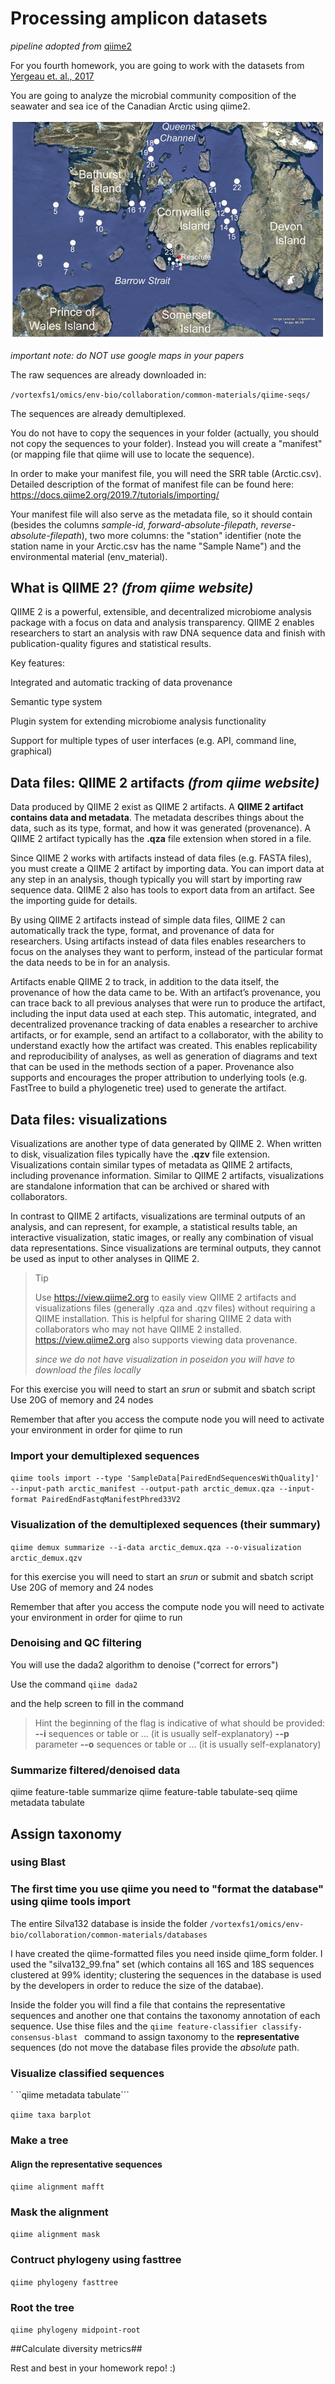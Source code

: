 # Processing amplicon datasets
*pipeline adopted from*  [qiime2][1]

For you fourth homework, you are going to work with the datasets from [Yergeau et. al., 2017][3]

You are going to analyze the microbial community composition of the seawater and sea ice of the Canadian Arctic using qiime2.

![Alt text](./map.png)

*important note: do NOT use google maps in your papers*


The raw sequences are already downloaded in:

```/vortexfs1/omics/env-bio/collaboration/common-materials/qiime-seqs/```

The sequences are already demultiplexed.

You do not have to copy the sequences in your folder (actually, you should not copy the sequences to your folder). Instead you will create a "manifest" (or mapping file that qiime will use to locate the sequence).

In order to make your manifest file, you will need the SRR table (Arctic.csv). Detailed description of the format of manifest file can be found here: https://docs.qiime2.org/2019.7/tutorials/importing/

Your manifest file will also serve as the metadata file, so it should contain (besides the columns *sample-id*, *forward-absolute-filepath*, *reverse-absolute-filepath*), two more columns: the "station" identifier (note the station name in your Arctic.csv has the name "Sample Name") and the environmental material (env_material). 


## What is QIIME 2? *(from qiime website)*
QIIME 2 is a powerful, extensible, and decentralized microbiome analysis package with a focus on data and analysis transparency. QIIME 2 enables researchers to start an analysis with raw DNA sequence data and finish with publication-quality figures and statistical results.

Key features:

Integrated and automatic tracking of data provenance

Semantic type system

Plugin system for extending microbiome analysis functionality

Support for multiple types of user interfaces (e.g. API, command line, graphical)

## Data files: QIIME 2 artifacts *(from qiime website)*
Data produced by QIIME 2 exist as QIIME 2 artifacts. A **QIIME 2 artifact contains data and metadata**. The metadata describes things about the data, such as its type, format, and how it was generated (provenance). A QIIME 2 artifact typically has the **.qza** file extension when stored in a file.

Since QIIME 2 works with artifacts instead of data files (e.g. FASTA files), you must create a QIIME 2 artifact by importing data. You can import data at any step in an analysis, though typically you will start by importing raw sequence data. QIIME 2 also has tools to export data from an artifact. See the importing guide for details.

By using QIIME 2 artifacts instead of simple data files, QIIME 2 can automatically track the type, format, and provenance of data for researchers. Using artifacts instead of data files enables researchers to focus on the analyses they want to perform, instead of the particular format the data needs to be in for an analysis.

Artifacts enable QIIME 2 to track, in addition to the data itself, the provenance of how the data came to be. With an artifact’s provenance, you can trace back to all previous analyses that were run to produce the artifact, including the input data used at each step. This automatic, integrated, and decentralized provenance tracking of data enables a researcher to archive artifacts, or for example, send an artifact to a collaborator, with the ability to understand exactly how the artifact was created. This enables replicability and reproducibility of analyses, as well as generation of diagrams and text that can be used in the methods section of a paper. Provenance also supports and encourages the proper attribution to underlying tools (e.g. FastTree to build a phylogenetic tree) used to generate the artifact.

## Data files: visualizations
Visualizations are another type of data generated by QIIME 2. When written to disk, visualization files typically have the **.qzv** file extension. Visualizations contain similar types of metadata as QIIME 2 artifacts, including provenance information. Similar to QIIME 2 artifacts, visualizations are standalone information that can be archived or shared with collaborators.

In contrast to QIIME 2 artifacts, visualizations are terminal outputs of an analysis, and can represent, for example, a statistical results table, an interactive visualization, static images, or really any combination of visual data representations. Since visualizations are terminal outputs, they cannot be used as input to other analyses in QIIME 2.

> Tip
>
> Use https://view.qiime2.org to easily view QIIME 2 artifacts and visualizations files (generally .qza and .qzv files) without requiring a QIIME installation. This is helpful for sharing QIIME 2 data with collaborators who may not have QIIME 2 installed. https://view.qiime2.org also supports viewing data provenance.
>
> *since we do not have visualization in poseidon you will have to download the files locally*


For this exercise you will need to start an *srun* or submit and sbatch script
Use 20G of memory and 24 nodes

Remember that after you access the compute node you will need to activate your environment in order for qiime to run

### Import your demultiplexed sequences
```qiime tools import --type 'SampleData[PairedEndSequencesWithQuality]' --input-path arctic_manifest --output-path arctic_demux.qza --input-format PairedEndFastqManifestPhred33V2```

### Visualization of the demultiplexed sequences (their summary)
```qiime demux summarize --i-data arctic_demux.qza --o-visualization arctic_demux.qzv```

for this exercise you will need to start an *srun* or submit and sbatch script
Use 20G of memory and 24 nodes

Remember that after you access the compute node you will need to activate your environment in order for qiime to run

### Denoising and QC filtering
You will use the dada2 algorithm to denoise ("correct for errors")
 
Use the command ```qiime dada2```

and the help screen to fill in the command

> Hint the beginning of the flag is indicative of what should be provided:
>  **--i** sequences or table or ... (it is usually self-explanatory)
>  **--p** parameter
>  **--o** sequences or table or ... (it is usually self-explanatory)

 
### Summarize filtered/denoised data 

qiime feature-table summarize 
qiime feature-table tabulate-seq
qiime metadata tabulate

## Assign taxonomy
### using Blast

### The first time you use qiime you need to "format the database" using qiime tools import
The entire Silva132 database is inside the folder ```/vortexfs1/omics/env-bio/collaboration/common-materials/databases```

I have created the qiime-formatted files you need inside qiime_form folder. I used the "silva132_99.fna" set (which contains all 16S and 18S sequences clustered at 99% identity; clustering the sequences in the database is used by the developers in order to reduce the size of the databae).

Inside the folder you will find a file that contains the representative sequences and another one that contains the taxonomy annotation of each sequence. Use thise files and the ```qiime feature-classifier classify-consensus-blast ``` command to assign taxonomy to the **representative** sequences (do not move the database files provide the *absolute* path.

### Visualize classified sequences
`
``qiime metadata tabulate```

```qiime taxa barplot```

### Make a tree
#### Align the representative sequences
```qiime alignment mafft```

### Mask the alignment
```qiime alignment mask```

### Contruct phylogeny using fasttree
```qiime phylogeny fasttree```

### Root the tree
```qiime phylogeny midpoint-root```

##Calculate diversity metrics##

Rest and best in your homework repo!
:)

  [1]: https://qiime2.org/
  [2]: https://docs.qiime2.org/2019.7/install/native/
  [3]: https://www.nature.com/articles/srep42242
